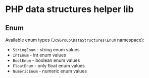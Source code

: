 # PHP data structures helper lib

## Enum

Available enum types (`Jc9Group\DataStructures\Enum` namespace):
- `StringEnum` - string enum values
- `IntEnum` - int enum values
- `BoolEnum` - boolean enum values
- `FloatEnum` - only float enum values
- `NumericEnum` - numeric enum values
